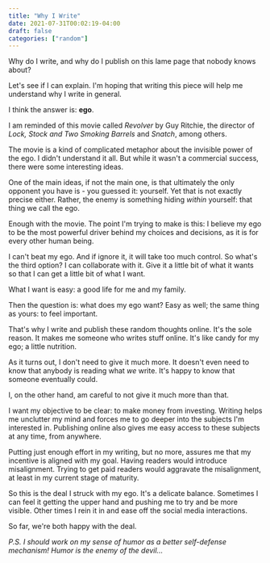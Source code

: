 ```yaml
---
title: "Why I Write"
date: 2021-07-31T00:02:19-04:00
draft: false
categories: ["random"]
---
```


Why do I write, and why do I publish on this lame page that nobody knows about?

Let's see if I can explain. I'm hoping that writing this piece will help me understand why I write in general.

I think the answer is: **ego**.

I am reminded of this movie called _Revolver_ by Guy Ritchie, the director of _Lock, Stock and Two Smoking Barrels_ and _Snatch_, among others.

The movie is a kind of complicated metaphor about the invisible power of the ego. I didn't understand it all. But while it wasn't a commercial success, there were some interesting ideas.

One of the main ideas, if not the main one, is that ultimately the only opponent you have is - you guessed it: yourself. Yet that is not exactly precise either. Rather, the enemy is something hiding _within_ yourself: that thing we call the ego.

Enough with the movie. The point I'm trying to make is this: I believe my ego to be the most powerful driver behind my choices and decisions, as it is for every other human being.

I can't beat my ego. And if ignore it, it will take too much control. So what's the third option? I can collaborate with it. Give it a little bit of what it wants so that I can get a little bit of what I want.

What I want is easy: a good life for me and my family.

Then the question is: what does my ego want? Easy as well; the same thing as yours: to feel important. 

That's why I write and publish these random thoughts online. It's the sole reason. It makes me someone who writes stuff online. It's like candy for my ego; a little nutrition.

As it turns out, I don't need to give it much more. It doesn't even need to know that anybody is reading what _we_ write. It's happy to know that someone eventually could. 

I, on the other hand, am careful to not give it much more than that. 

I want my objective to be clear: to make money from investing. Writing helps me unclutter my mind and forces me to go deeper into the subjects I'm interested in. Publishing online also gives me easy access to these subjects at any time, from anywhere.

Putting just enough effort in my writing, but no more, assures me that my incentive is aligned with my goal. Having readers would introduce misalignment. Trying to get paid readers would aggravate the misalignment, at least in my current stage of maturity.

So this is the deal I struck with my ego. It's a delicate balance. Sometimes I can feel it getting the upper hand and pushing me to try and be more visible. Other times I rein it in and ease off the social media interactions. 

So far, we're both happy with the deal.

_P.S. I should work on my sense of humor as a better self-defense mechanism! Humor is the enemy of the devil..._






